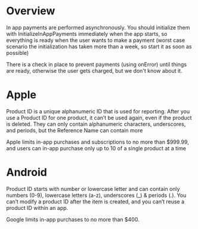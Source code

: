# Overview
In app payments are performed asynchronously.
You should initialize them with InitializeInAppPayments immediately when the app starts,
so everything is ready when the user wants to make a payment
(worst case scenario the initialization has taken more than a week, so start it as soon as possible)

There is a check in place to prevent payments (using onError) until things are ready,
otherwise the user gets charged, but we don't know about it.

# Apple
Product ID is a unique alphanumeric ID that is used for reporting. After you use a Product ID for one product, it can’t be used again, even if the product is deleted. They can only contain alphanumeric characters, underscores, and periods, but the Reference Name can contain more 

Apple limits in-app purchases and subscriptions to no more than $999.99, and users can in-app purchase only up to 10 of a single product at a time

# Android
Product ID starts with number or lowercase letter and can contain only numbers (0-9), lowercase letters (a-z), underscores (_) & periods (.).
You can’t modify a product ID after the item is created, and you can’t reuse a product ID within an app. 

Google limits in-app purchases to no more than $400.
